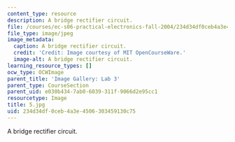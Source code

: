 ```yaml
---
content_type: resource
description: A bridge rectifier circuit.
file: /courses/ec-s06-practical-electronics-fall-2004/234d34df0ceb4a3e4506303459130c75_5.jpg
file_type: image/jpeg
image_metadata:
  caption: A bridge rectifier circuit.
  credit: 'Credit: Image courtesy of MIT OpenCourseWare.'
  image-alt: A bridge rectifier circuit.
learning_resource_types: []
ocw_type: OCWImage
parent_title: 'Image Gallery: Lab 3'
parent_type: CourseSection
parent_uid: e030b434-7ab0-6039-311f-9066d2e95cc1
resourcetype: Image
title: 5.jpg
uid: 234d34df-0ceb-4a3e-4506-303459130c75
---
```

A bridge rectifier circuit.

